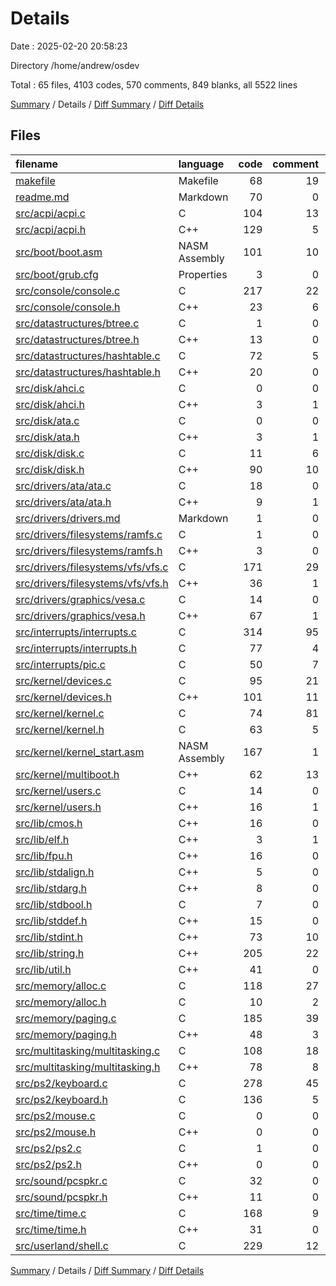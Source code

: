 # Details

Date : 2025-02-20 20:58:23

Directory /home/andrew/osdev

Total : 65 files,  4103 codes, 570 comments, 849 blanks, all 5522 lines

[Summary](results.md) / Details / [Diff Summary](diff.md) / [Diff Details](diff-details.md)

## Files
| filename | language | code | comment | blank | total |
| :--- | :--- | ---: | ---: | ---: | ---: |
| [makefile](/makefile) | Makefile | 68 | 19 | 18 | 105 |
| [readme.md](/readme.md) | Markdown | 70 | 0 | 15 | 85 |
| [src/acpi/acpi.c](/src/acpi/acpi.c) | C | 104 | 13 | 21 | 138 |
| [src/acpi/acpi.h](/src/acpi/acpi.h) | C++ | 129 | 5 | 20 | 154 |
| [src/boot/boot.asm](/src/boot/boot.asm) | NASM Assembly | 101 | 10 | 30 | 141 |
| [src/boot/grub.cfg](/src/boot/grub.cfg) | Properties | 3 | 0 | 0 | 3 |
| [src/console/console.c](/src/console/console.c) | C | 217 | 22 | 36 | 275 |
| [src/console/console.h](/src/console/console.h) | C++ | 23 | 6 | 14 | 43 |
| [src/datastructures/btree.c](/src/datastructures/btree.c) | C | 1 | 0 | 0 | 1 |
| [src/datastructures/btree.h](/src/datastructures/btree.h) | C++ | 13 | 0 | 4 | 17 |
| [src/datastructures/hashtable.c](/src/datastructures/hashtable.c) | C | 72 | 5 | 16 | 93 |
| [src/datastructures/hashtable.h](/src/datastructures/hashtable.h) | C++ | 20 | 0 | 5 | 25 |
| [src/disk/ahci.c](/src/disk/ahci.c) | C | 0 | 0 | 1 | 1 |
| [src/disk/ahci.h](/src/disk/ahci.h) | C++ | 3 | 1 | 2 | 6 |
| [src/disk/ata.c](/src/disk/ata.c) | C | 0 | 0 | 1 | 1 |
| [src/disk/ata.h](/src/disk/ata.h) | C++ | 3 | 1 | 2 | 6 |
| [src/disk/disk.c](/src/disk/disk.c) | C | 11 | 6 | 8 | 25 |
| [src/disk/disk.h](/src/disk/disk.h) | C++ | 90 | 10 | 16 | 116 |
| [src/drivers/ata/ata.c](/src/drivers/ata/ata.c) | C | 18 | 0 | 5 | 23 |
| [src/drivers/ata/ata.h](/src/drivers/ata/ata.h) | C++ | 9 | 1 | 4 | 14 |
| [src/drivers/drivers.md](/src/drivers/drivers.md) | Markdown | 1 | 0 | 0 | 1 |
| [src/drivers/filesystems/ramfs.c](/src/drivers/filesystems/ramfs.c) | C | 1 | 0 | 0 | 1 |
| [src/drivers/filesystems/ramfs.h](/src/drivers/filesystems/ramfs.h) | C++ | 3 | 0 | 3 | 6 |
| [src/drivers/filesystems/vfs/vfs.c](/src/drivers/filesystems/vfs/vfs.c) | C | 171 | 29 | 38 | 238 |
| [src/drivers/filesystems/vfs/vfs.h](/src/drivers/filesystems/vfs/vfs.h) | C++ | 36 | 1 | 6 | 43 |
| [src/drivers/graphics/vesa.c](/src/drivers/graphics/vesa.c) | C | 14 | 0 | 2 | 16 |
| [src/drivers/graphics/vesa.h](/src/drivers/graphics/vesa.h) | C++ | 67 | 1 | 7 | 75 |
| [src/interrupts/interrupts.c](/src/interrupts/interrupts.c) | C | 314 | 95 | 36 | 445 |
| [src/interrupts/interrupts.h](/src/interrupts/interrupts.h) | C | 77 | 4 | 15 | 96 |
| [src/interrupts/pic.c](/src/interrupts/pic.c) | C | 50 | 7 | 11 | 68 |
| [src/kernel/devices.c](/src/kernel/devices.c) | C | 95 | 21 | 13 | 129 |
| [src/kernel/devices.h](/src/kernel/devices.h) | C++ | 101 | 11 | 16 | 128 |
| [src/kernel/kernel.c](/src/kernel/kernel.c) | C | 74 | 81 | 40 | 195 |
| [src/kernel/kernel.h](/src/kernel/kernel.h) | C | 63 | 5 | 12 | 80 |
| [src/kernel/kernel\_start.asm](/src/kernel/kernel_start.asm) | NASM Assembly | 167 | 1 | 30 | 198 |
| [src/kernel/multiboot.h](/src/kernel/multiboot.h) | C++ | 62 | 13 | 18 | 93 |
| [src/kernel/users.c](/src/kernel/users.c) | C | 14 | 0 | 1 | 15 |
| [src/kernel/users.h](/src/kernel/users.h) | C++ | 16 | 1 | 7 | 24 |
| [src/lib/cmos.h](/src/lib/cmos.h) | C++ | 16 | 0 | 5 | 21 |
| [src/lib/elf.h](/src/lib/elf.h) | C++ | 3 | 1 | 2 | 6 |
| [src/lib/fpu.h](/src/lib/fpu.h) | C++ | 16 | 0 | 4 | 20 |
| [src/lib/stdalign.h](/src/lib/stdalign.h) | C++ | 5 | 0 | 3 | 8 |
| [src/lib/stdarg.h](/src/lib/stdarg.h) | C++ | 8 | 0 | 4 | 12 |
| [src/lib/stdbool.h](/src/lib/stdbool.h) | C | 7 | 0 | 4 | 11 |
| [src/lib/stddef.h](/src/lib/stddef.h) | C++ | 15 | 0 | 6 | 21 |
| [src/lib/stdint.h](/src/lib/stdint.h) | C++ | 73 | 10 | 24 | 107 |
| [src/lib/string.h](/src/lib/string.h) | C++ | 205 | 22 | 24 | 251 |
| [src/lib/util.h](/src/lib/util.h) | C++ | 41 | 0 | 13 | 54 |
| [src/memory/alloc.c](/src/memory/alloc.c) | C | 118 | 27 | 15 | 160 |
| [src/memory/alloc.h](/src/memory/alloc.h) | C | 10 | 2 | 7 | 19 |
| [src/memory/paging.c](/src/memory/paging.c) | C | 185 | 39 | 59 | 283 |
| [src/memory/paging.h](/src/memory/paging.h) | C++ | 48 | 3 | 18 | 69 |
| [src/multitasking/multitasking.c](/src/multitasking/multitasking.c) | C | 108 | 18 | 27 | 153 |
| [src/multitasking/multitasking.h](/src/multitasking/multitasking.h) | C++ | 78 | 8 | 21 | 107 |
| [src/ps2/keyboard.c](/src/ps2/keyboard.c) | C | 278 | 45 | 54 | 377 |
| [src/ps2/keyboard.h](/src/ps2/keyboard.h) | C | 136 | 5 | 16 | 157 |
| [src/ps2/mouse.c](/src/ps2/mouse.c) | C | 0 | 0 | 1 | 1 |
| [src/ps2/mouse.h](/src/ps2/mouse.h) | C++ | 0 | 0 | 1 | 1 |
| [src/ps2/ps2.c](/src/ps2/ps2.c) | C | 1 | 0 | 0 | 1 |
| [src/ps2/ps2.h](/src/ps2/ps2.h) | C++ | 0 | 0 | 1 | 1 |
| [src/sound/pcspkr.c](/src/sound/pcspkr.c) | C | 32 | 0 | 10 | 42 |
| [src/sound/pcspkr.h](/src/sound/pcspkr.h) | C++ | 11 | 0 | 3 | 14 |
| [src/time/time.c](/src/time/time.c) | C | 168 | 9 | 30 | 207 |
| [src/time/time.h](/src/time/time.h) | C++ | 31 | 0 | 12 | 43 |
| [src/userland/shell.c](/src/userland/shell.c) | C | 229 | 12 | 12 | 253 |

[Summary](results.md) / Details / [Diff Summary](diff.md) / [Diff Details](diff-details.md)
